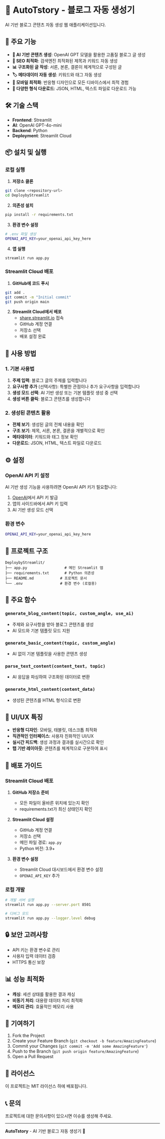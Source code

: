 # 📝 AutoTstory - 블로그 자동 생성기

AI 기반 블로그 콘텐츠 자동 생성 웹 애플리케이션입니다.

## 🚀 주요 기능

- **🤖 AI 기반 콘텐츠 생성**: OpenAI GPT 모델을 활용한 고품질 블로그 글 생성
- **📝 SEO 최적화**: 검색엔진 최적화된 제목과 키워드 자동 생성
- **📊 구조화된 글 작성**: 서론, 본론, 결론이 체계적으로 구성된 글
- **🏷️ 메타데이터 자동 생성**: 키워드와 태그 자동 생성
- **📱 모바일 최적화**: 반응형 디자인으로 모든 디바이스에서 최적 경험
- **💾 다양한 형식 다운로드**: JSON, HTML, 텍스트 파일로 다운로드 가능

## 🛠️ 기술 스택

- **Frontend**: Streamlit
- **AI**: OpenAI GPT-4o-mini
- **Backend**: Python
- **Deployment**: Streamlit Cloud

## 📦 설치 및 실행

### 로컬 실행

1. **저장소 클론**
```bash
git clone <repository-url>
cd DeploybyStreamlit
```

2. **의존성 설치**
```bash
pip install -r requirements.txt
```

3. **환경 변수 설정**
```bash
# .env 파일 생성
OPENAI_API_KEY=your_openai_api_key_here
```

4. **앱 실행**
```bash
streamlit run app.py
```

### Streamlit Cloud 배포

1. **GitHub에 코드 푸시**
```bash
git add .
git commit -m "Initial commit"
git push origin main
```

2. **Streamlit Cloud에서 배포**
   - [share.streamlit.io](https://share.streamlit.io/) 접속
   - GitHub 계정 연결
   - 저장소 선택
   - 배포 설정 완료

## 🎯 사용 방법

### 1. 기본 사용법

1. **주제 입력**: 블로그 글의 주제를 입력합니다
2. **요구사항 추가** (선택사항): 특별한 관점이나 추가 요구사항을 입력합니다
3. **생성 모드 선택**: AI 기반 생성 또는 기본 템플릿 생성 중 선택
4. **생성 버튼 클릭**: 블로그 콘텐츠를 생성합니다

### 2. 생성된 콘텐츠 활용

- **전체 보기**: 생성된 글의 전체 내용을 확인
- **구조 보기**: 제목, 서론, 본론, 결론을 개별적으로 확인
- **메타데이터**: 키워드와 태그 정보 확인
- **다운로드**: JSON, HTML, 텍스트 파일로 다운로드

## ⚙️ 설정

### OpenAI API 키 설정

AI 기반 생성 기능을 사용하려면 OpenAI API 키가 필요합니다:

1. [OpenAI](https://platform.openai.com/)에서 API 키 발급
2. 앱의 사이드바에서 API 키 입력
3. AI 기반 생성 모드 선택

### 환경 변수

```bash
OPENAI_API_KEY=your_openai_api_key_here
```

## 📁 프로젝트 구조

```
DeploybyStreamlit/
├── app.py                 # 메인 Streamlit 앱
├── requirements.txt       # Python 의존성
├── README.md            # 프로젝트 문서
└── .env                 # 환경 변수 (로컬용)
```

## 🔧 주요 함수

### `generate_blog_content(topic, custom_angle, use_ai)`
- 주제와 요구사항을 받아 블로그 콘텐츠를 생성
- AI 모드와 기본 템플릿 모드 지원

### `generate_basic_content(topic, custom_angle)`
- AI 없이 기본 템플릿을 사용한 콘텐츠 생성

### `parse_text_content(content_text, topic)`
- AI 응답을 파싱하여 구조화된 데이터로 변환

### `generate_html_content(content_data)`
- 생성된 콘텐츠를 HTML 형식으로 변환

## 🎨 UI/UX 특징

- **반응형 디자인**: 모바일, 태블릿, 데스크톱 최적화
- **직관적인 인터페이스**: 사용자 친화적인 UI/UX
- **실시간 피드백**: 생성 과정과 결과를 실시간으로 확인
- **탭 기반 레이아웃**: 콘텐츠를 체계적으로 구분하여 표시

## 🚀 배포 가이드

### Streamlit Cloud 배포

1. **GitHub 저장소 준비**
   - 모든 파일이 올바른 위치에 있는지 확인
   - requirements.txt가 최신 상태인지 확인

2. **Streamlit Cloud 설정**
   - GitHub 계정 연결
   - 저장소 선택
   - 메인 파일 경로: `app.py`
   - Python 버전: 3.9+

3. **환경 변수 설정**
   - Streamlit Cloud 대시보드에서 환경 변수 설정
   - `OPENAI_API_KEY` 추가

### 로컬 개발

```bash
# 개발 서버 실행
streamlit run app.py --server.port 8501

# 디버그 모드
streamlit run app.py --logger.level debug
```

## 🔒 보안 고려사항

- API 키는 환경 변수로 관리
- 사용자 입력 데이터 검증
- HTTPS 통신 보장

## 📊 성능 최적화

- **캐싱**: 세션 상태를 활용한 결과 캐싱
- **비동기 처리**: 대용량 데이터 처리 최적화
- **메모리 관리**: 효율적인 메모리 사용

## 🤝 기여하기

1. Fork the Project
2. Create your Feature Branch (`git checkout -b feature/AmazingFeature`)
3. Commit your Changes (`git commit -m 'Add some AmazingFeature'`)
4. Push to the Branch (`git push origin feature/AmazingFeature`)
5. Open a Pull Request

## 📄 라이선스

이 프로젝트는 MIT 라이선스 하에 배포됩니다.

## 📞 문의

프로젝트에 대한 문의사항이 있으시면 이슈를 생성해 주세요.

---

**AutoTstory** - AI 기반 블로그 자동 생성기 🚀 